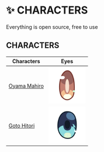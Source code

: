 # ✨ CHARACTERS

Everything is open source, free to use

## CHARACTERS
|Characters|Eyes|
|---|---|
|[Oyama Mahiro](./Oyama_Mahiro)|<img src="./Oyama_Mahiro/eyes.svg" width="100px" height="100px" />|
|[Goto Hitori](./Goto_Hitori)|<img src="./Goto_Hitori/eyes.svg" width="100px" height="100px" />|
